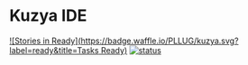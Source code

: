 # Kuzya IDE

[![Stories in Ready](https://badge.waffle.io/PLLUG/kuzya.svg?label=ready&title=Tasks Ready)](http://waffle.io/PLLUG/kuzya)
[![status](https://travis-ci.org/PLLUG/kuzya.svg)](https://travis-ci.org/PLLUG/kuzya)

